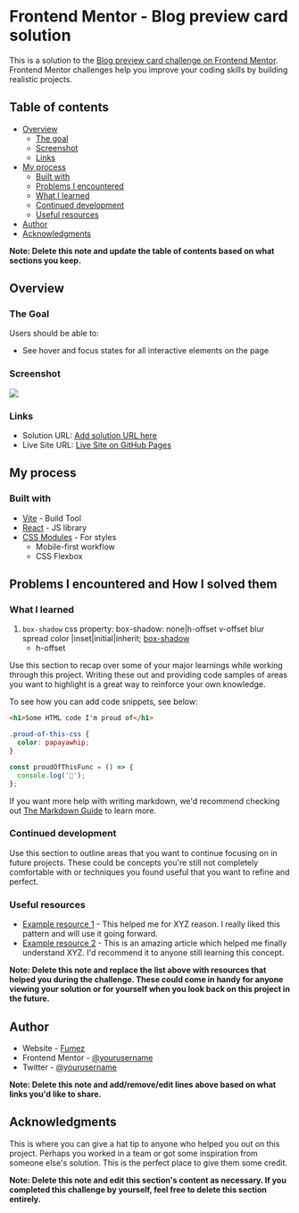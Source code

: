 # Frontend Mentor - Blog preview card solution

This is a solution to the [Blog preview card challenge on Frontend Mentor](https://www.frontendmentor.io/challenges/blog-preview-card-ckPaj01IcS). Frontend Mentor challenges help you improve your coding skills by building realistic projects.

## Table of contents

- [Overview](#overview)
  - [The goal](#the-goal)
  - [Screenshot](#screenshot)
  - [Links](#links)
- [My process](#my-process)
  - [Built with](#built-with)
  - [Problems I encountered](#problems-i-encountered-and-how-i-solved-them)
  - [What I learned](#what-i-learned)
  - [Continued development](#continued-development)
  - [Useful resources](#useful-resources)
- [Author](#author)
- [Acknowledgments](#acknowledgments)

**Note: Delete this note and update the table of contents based on what sections you keep.**

## Overview

### The Goal

Users should be able to:

- See hover and focus states for all interactive elements on the page

### Screenshot

![](./screenshot.jpg)

### Links

- Solution URL: [Add solution URL here](https://your-solution-url.com)
- Live Site URL: [Live Site on GitHub Pages](https://fumzy123.github.io/blog-preview-card-main/)

## My process

### Built with

- [Vite](https://vitejs.dev/) - Build Tool
- [React](https://reactjs.org/) - JS library
- [CSS Modules](https://github.com/css-modules/css-modules) - For styles
  - Mobile-first workflow
  - CSS Flexbox

## Problems I encountered and How I solved them

### What I learned

1. `box-shadow` css property: box-shadow: none|h-offset v-offset blur spread color |inset|initial|inherit; [box-shadow](https://www.w3schools.com/cssref/css3_pr_box-shadow.php)
   - h-offset

Use this section to recap over some of your major learnings while working through this project. Writing these out and providing code samples of areas you want to highlight is a great way to reinforce your own knowledge.

To see how you can add code snippets, see below:

```html
<h1>Some HTML code I'm proud of</h1>
```

```css
.proud-of-this-css {
  color: papayawhip;
}
```

```js
const proudOfThisFunc = () => {
  console.log('🎉');
};
```

If you want more help with writing markdown, we'd recommend checking out [The Markdown Guide](https://www.markdownguide.org/) to learn more.

### Continued development

Use this section to outline areas that you want to continue focusing on in future projects. These could be concepts you're still not completely comfortable with or techniques you found useful that you want to refine and perfect.

### Useful resources

- [Example resource 1](https://www.example.com) - This helped me for XYZ reason. I really liked this pattern and will use it going forward.
- [Example resource 2](https://www.example.com) - This is an amazing article which helped me finally understand XYZ. I'd recommend it to anyone still learning this concept.

**Note: Delete this note and replace the list above with resources that helped you during the challenge. These could come in handy for anyone viewing your solution or for yourself when you look back on this project in the future.**

## Author

- Website - [Fumez](https://www.your-site.com)
- Frontend Mentor - [@yourusername](https://www.frontendmentor.io/profile/fumzy123)
- Twitter - [@yourusername](https://www.twitter.com/yourusername)

**Note: Delete this note and add/remove/edit lines above based on what links you'd like to share.**

## Acknowledgments

This is where you can give a hat tip to anyone who helped you out on this project. Perhaps you worked in a team or got some inspiration from someone else's solution. This is the perfect place to give them some credit.

**Note: Delete this note and edit this section's content as necessary. If you completed this challenge by yourself, feel free to delete this section entirely.**
